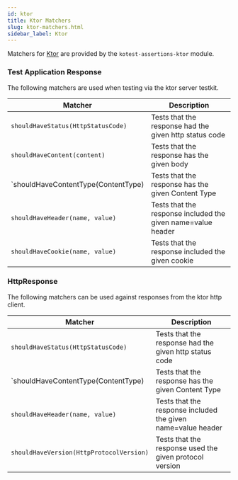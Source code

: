 ```yaml
---
id: ktor
title: Ktor Matchers
slug: ktor-matchers.html
sidebar_label: Ktor
---
```





Matchers for [Ktor](https://ktor.io/) are provided by the `kotest-assertions-ktor` module.


### Test Application Response

The following matchers are used when testing via the ktor server testkit.

| Matcher | Description    |
| ---------- | --- |
| `shouldHaveStatus(HttpStatusCode)`        | Tests that the response had the given http status code    |
| `shouldHaveContent(content)`              | Tests that the response has the given body     |
| `shouldHaveContentType(ContentType)       | Tests that the response has the given Content Type     |
| `shouldHaveHeader(name, value)`           | Tests that the response included the given name=value header     |
| `shouldHaveCookie(name, value)`           | Tests that the response included the given cookie     |

### HttpResponse

The following matchers can be used against responses from the ktor http client.

| Matcher | Description    |
| ---------- | --- |
| `shouldHaveStatus(HttpStatusCode)`        | Tests that the response had the given http status code    |
| `shouldHaveContentType(ContentType)       | Tests that the response has the given Content Type     |
| `shouldHaveHeader(name, value)`           | Tests that the response included the given name=value header     |
| `shouldHaveVersion(HttpProtocolVersion)`  | Tests that the response used the given protocol version     |

